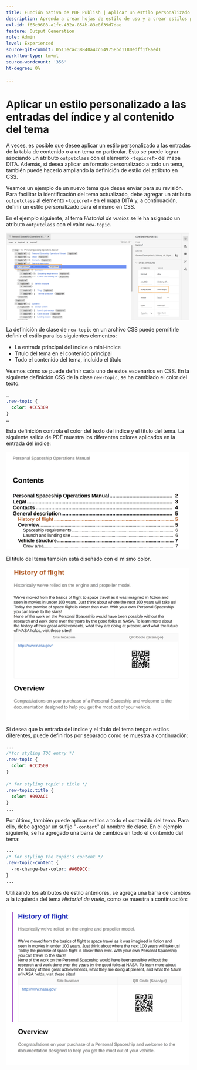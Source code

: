 ```yaml
---
title: Función nativa de PDF Publish | Aplicar un estilo personalizado a las entradas del índice y al contenido del tema
description: Aprenda a crear hojas de estilo de uso y a crear estilos para el contenido.
exl-id: f65c9683-a1fc-432a-854b-83e8f39d7dae
feature: Output Generation
role: Admin
level: Experienced
source-git-commit: 0513ecac38840a4cc649758bd1180edff1f8aed1
workflow-type: tm+mt
source-wordcount: '356'
ht-degree: 0%

---
```


# Aplicar un estilo personalizado a las entradas del índice y al contenido del tema

A veces, es posible que desee aplicar un estilo personalizado a las entradas de la tabla de contenido o a un tema en particular. Esto se puede lograr asociando un atributo `outputclass` con el elemento `<topicref>` del mapa DITA. Además, si desea aplicar un formato personalizado a todo un tema, también puede hacerlo ampliando la definición de estilo del atributo en CSS.

Veamos un ejemplo de un nuevo tema que desee enviar para su revisión. Para facilitar la identificación del tema actualizado, debe agregar un atributo `outputclass` al elemento `<topicref>` en el mapa DITA y, a continuación, definir un estilo personalizado para el mismo en CSS.

En el ejemplo siguiente, al tema *Historial de vuelos* se le ha asignado un atributo `outputclass` con el valor `new-topic`.

<img src="./assets/new-topic-attribute-in-map.png" width="500">

La definición de clase de `new-topic` en un archivo CSS puede permitirle definir el estilo para los siguientes elementos:
* La entrada principal del índice o mini-índice
* Título del tema en el contenido principal
* Todo el contenido del tema, incluido el título

Veamos cómo se puede definir cada uno de estos escenarios en CSS. En la siguiente definición CSS de la clase `new-topic`, se ha cambiado el color del texto.

```css
…
.new-topic {
  color: #CC5309
}
…
```

Esta definición controla el color del texto del índice y el título del tema. La siguiente salida de PDF muestra los diferentes colores aplicados en la entrada del índice:

<img src="./assets/pdf-output-toc-entry.jpg" width="500">

El título del tema también está diseñado con el mismo color.

<img src="./assets/pdf-output-topic-title.jpg" width="500">

Si desea que la entrada del índice y el título del tema tengan estilos diferentes, puede definirlos por separado como se muestra a continuación:

```css
...
/*for styling TOC entry */
.new-topic {
  color: #CC3509
}

/* for styling topic's title */
.new-topic.title {
  color: #092ACC
}
...
```

Por último, también puede aplicar estilos a todo el contenido del tema. Para ello, debe agregar un sufijo &quot;`-content`&quot; al nombre de clase. En el ejemplo siguiente, se ha agregado una barra de cambios en todo el contenido del tema:

```css
...
/* for styling the topic's content */
.new-topic-content {
  -ro-change-bar-color: #A609CC;
}
...
```

Utilizando los atributos de estilo anteriores, se agrega una barra de cambios a la izquierda del tema *Historial de vuelo*, como se muestra a continuación:

<img src="./assets/pdf-output-topic-content.jpg" width="500">
